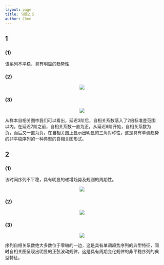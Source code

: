 ```yaml
---
layout: page
title: 习题2.5
author: Chen
---
```

## 1
### (1)
该系列不平稳，具有明显的趋势性
### (2)

<center>
  <img
  src="http://r.photo.store.qq.com/psc?/V12WOFE639eAn5/TmEUgtj9EK6.7V8ajmQrEFhdUMPFGEOB4kXYapaIESy7LYvUaY2g2annfS8ZSiQU2Zw0jVLvVqVYwnI4iOsTV9XkgYqUEeRoKsSYhiI2Ud8!/r"style=zoom:100%"> 
</center>

### (3)

<center>
  <img src="http://r.photo.store.qq.com/psc?/V12WOFE639eAn5/TmEUgtj9EK6.7V8ajmQrEF8iqR9RqmkjXiZV.fC6jz.rHuGKfS7saLUMhaIh..btUAe5omErx92fKyVMxABEFlI7e.Gxlrp0CcvV*xkFBlk!/r"style=zoom:100%"> 
</center>

从样本自相关图中我们可以看出，延迟3阶后，自相关系数落入了2倍标准差范围以内。在延迟7阶之前，自相关系数一直为正，从延迟8阶开始，自相关系数为负，而后又一直为负，在自相关图上显示出明显的三角对称性，这是具有单调趋势的非平稳序列的一种典型的自相关图形式。

## 2
### (1)
该时间序列不平稳，具有明显的递增趋势及规则的周期性。

<center>
  <img src="http://r.photo.store.qq.com/psc?/V12WOFE639eAn5/TmEUgtj9EK6.7V8ajmQrEO9Bf2*mKuThiMC.54XTA0fLHVoc0GpL7ZiWxqGybSOITuiiS1yvt68J6F1C7VzUS0gLHyXmBNv0r0u*qTVskNA!/r"style=zoom:100%">
</center>

### (2)

<center>
  <img src="http://r.photo.store.qq.com/psc?/V12WOFE639eAn5/TmEUgtj9EK6.7V8ajmQrENjD7gfWwKtIfYyGVWsPxyXGwS.iRKJvwLTtdaBuk5eso3wmK2Of6AJzcpcTO5CKOnNpUSiCDkBwo1JprJqohFM!/r"style=zoom:100%"> 
</center>

### (3)

<center>
  <img src="http://r.photo.store.qq.com/psc?/V12WOFE639eAn5/TmEUgtj9EK6.7V8ajmQrEAKRfteQcln2xBq.H4tJKh7p6C727LrfDgnJVFZdyXOHj5eWNoT6FNDNuU2N..FK77xG0fhzyadV55C.GswKCPA!/r"style=zoom:100%"> 
</center>

序列自相关系数绝大多数位于零轴的一边，这是具有单调趋势序列的典型特征，同时自相关图呈现出明显的正弦波动规律，这是具有周期变化规律的非平稳序列的典型特征。

